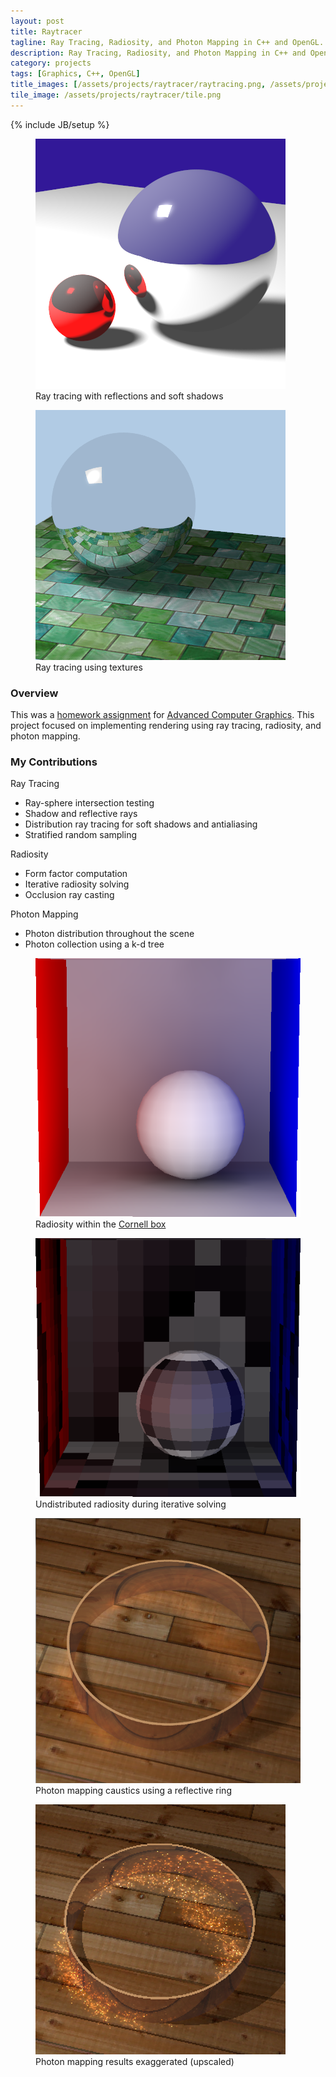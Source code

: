 ```yaml
---
layout: post
title: Raytracer
tagline: Ray Tracing, Radiosity, and Photon Mapping in C++ and OpenGL.
description: Ray Tracing, Radiosity, and Photon Mapping in C++ and OpenGL.
category: projects
tags: [Graphics, C++, OpenGL]
title_images: [/assets/projects/raytracer/raytracing.png, /assets/projects/raytracer/radiosity.png]
tile_image: /assets/projects/raytracer/tile.png
---
```

{% include JB/setup %}


<div class="project-images">
    <figure>
        <img src="/assets/projects/raytracer/raytracing.png" title="Ray tracing with reflections and soft shadows" class="img-responsive img-responsive">
        <figcaption>Ray tracing with reflections and soft shadows</figcaption>
    </figure>
    <figure>
        <img src="/assets/projects/raytracer/raytracing-texture.png" title="Ray tracing using textures" class="img-responsive img-responsive">
        <figcaption>Ray tracing using textures</figcaption>
    </figure>
</div>

<h3>Overview</h3>

This was a <a href="http://www.cs.rpi.edu/~cutler/classes/advancedgraphics/S14/hw3_rendering.php">homework assignment</a> for <a href="http://www.cs.rpi.edu/~cutler/classes/advancedgraphics/S14/index.php">Advanced Computer Graphics</a>. This project focused on implementing rendering using ray tracing, radiosity, and photon mapping.

<h3>My Contributions</h3>

Ray Tracing

* Ray-sphere intersection testing
* Shadow and reflective rays
* Distribution ray tracing for soft shadows and antialiasing
* Stratified random sampling

Radiosity

* Form factor computation
* Iterative radiosity solving
* Occlusion ray casting

Photon Mapping

* Photon distribution throughout the scene
* Photon collection using a k-d tree

<div class="project-images">
    <figure>
        <img src="/assets/projects/raytracer/radiosity.png" title="Radiosity within the Cornell Box" class="img-responsive">
        <figcaption>Radiosity within the <a href="http://en.wikipedia.org/wiki/Cornell_box">Cornell box</a></figcaption>
    </figure>
    <figure>
        <img src="/assets/projects/raytracer/radiosity-undistributed.png" title="Undistributed radiosity during iterative solving" class="img-responsive">
        <figcaption>Undistributed radiosity during iterative solving</figcaption>
    </figure>
</div>

<div class="project-images">
    <figure>
        <img src="/assets/projects/raytracer/photon-mapping.png" title="Photon mapping caustics using a reflective ring on a flat surface" class="img-responsive">
        <figcaption>Photon mapping caustics using a reflective ring</figcaption>
    </figure>
    <figure>
        <img src="/assets/projects/raytracer/photon-mapping-exaggerated.png" title="Photon mapping results exaggerated (upscaled)" class="img-responsive">
        <figcaption>Photon mapping results exaggerated (upscaled)</figcaption>
    </figure>
</div>
